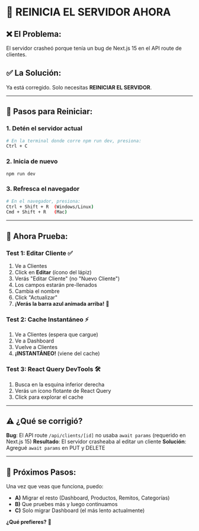 # 🔄 REINICIA EL SERVIDOR AHORA

## ❌ El Problema:
El servidor crasheó porque tenía un bug de Next.js 15 en el API route de clientes.

## ✅ La Solución:
Ya está corregido. Solo necesitas **REINICIAR EL SERVIDOR**.

---

## 🚀 Pasos para Reiniciar:

### 1. **Detén el servidor actual**
```bash
# En la terminal donde corre npm run dev, presiona:
Ctrl + C
```

### 2. **Inicia de nuevo**
```bash
npm run dev
```

### 3. **Refresca el navegador**
```bash
# En el navegador, presiona:
Ctrl + Shift + R  (Windows/Linux)
Cmd + Shift + R   (Mac)
```

---

## 🧪 Ahora Prueba:

### Test 1: Editar Cliente ✅
1. Ve a Clientes
2. Click en **Editar** (ícono del lápiz)
3. Verás "Editar Cliente" (no "Nuevo Cliente")
4. Los campos estarán pre-llenados
5. Cambia el nombre
6. Click "Actualizar"
7. **¡Verás la barra azul animada arriba!** 🎉

### Test 2: Cache Instantáneo ⚡
1. Ve a Clientes (espera que cargue)
2. Ve a Dashboard
3. Vuelve a Clientes
4. **¡INSTANTÁNEO!** (viene del cache)

### Test 3: React Query DevTools 🛠️
1. Busca en la esquina inferior derecha
2. Verás un ícono flotante de React Query
3. Click para explorar el cache

---

## ⚠️ ¿Qué se corrigió?

**Bug**: El API route `/api/clients/[id]` no usaba `await params` (requerido en Next.js 15)
**Resultado**: El servidor crasheaba al editar un cliente
**Solución**: Agregué `await params` en PUT y DELETE

---

## 🎯 Próximos Pasos:

Una vez que veas que funciona, puedo:
- **A)** Migrar el resto (Dashboard, Productos, Remitos, Categorías)
- **B)** Que pruebes más y luego continuamos
- **C)** Solo migrar Dashboard (el más lento actualmente)

**¿Qué prefieres?** 🚀


